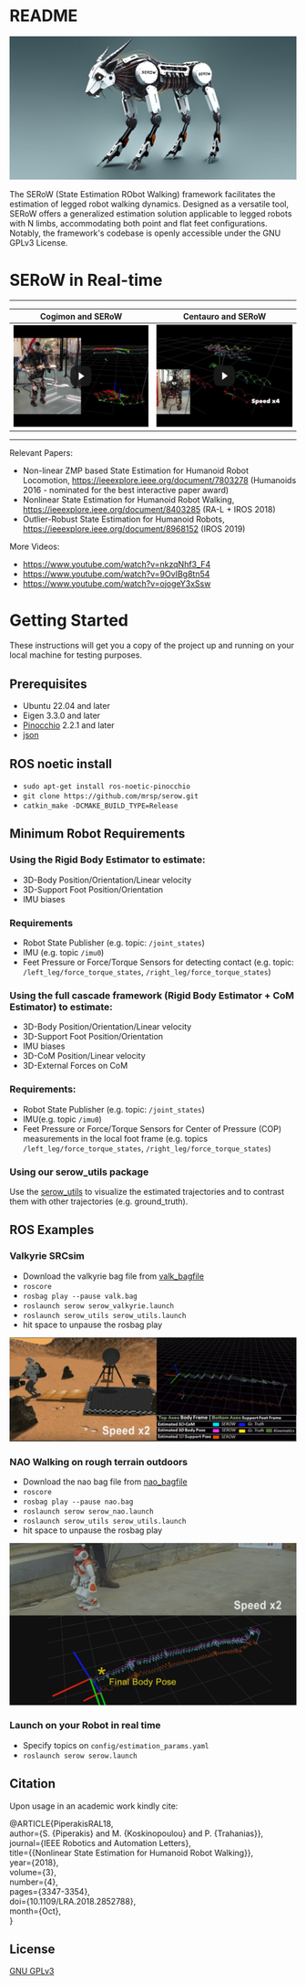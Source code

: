

# README
![SERoW](img/serow.jpg)

The SERoW (State Estimation RObot Walking) framework facilitates the estimation of legged robot walking dynamics. Designed as a versatile tool, SERoW offers a generalized estimation solution applicable to legged robots with N limbs, accommodating both point and flat feet configurations. Notably, the framework's codebase is openly accessible under the GNU GPLv3 License.

# SERoW in Real-time
------------------------------------------------------------------ 

| Cogimon and SERoW  | Centauro and SERoW |
| ------------- | ------------- |
| [![YouTube Link](img/cogimon.png)  ](https://www.youtube.com/watch?v=MLmfgADDjj0)  | [![YouTube Link](img/centauro.png)  ](https://www.youtube.com/watch?v=cVWS8oopr_M) |

------------------------------------------------------------------ 

Relevant Papers:
* Non-linear ZMP based State Estimation for Humanoid Robot Locomotion, https://ieeexplore.ieee.org/document/7803278 (Humanoids 2016 - nominated for the best interactive paper award)
* Nonlinear State Estimation for Humanoid Robot Walking, https://ieeexplore.ieee.org/document/8403285 (RA-L + IROS 2018)
* Outlier-Robust State Estimation for Humanoid Robots, https://ieeexplore.ieee.org/document/8968152 (IROS 2019)

More Videos: 
* https://www.youtube.com/watch?v=nkzqNhf3_F4
* https://www.youtube.com/watch?v=9OvIBg8tn54
* https://www.youtube.com/watch?v=ojogeY3xSsw

# Getting Started
These instructions will get you a copy of the project up and running on your local machine for testing purposes.

## Prerequisites
* Ubuntu 22.04 and later
* Eigen 3.3.0 and later
* [Pinocchio](https://github.com/stack-of-tasks/pinocchio) 2.2.1 and later
* [json](https://github.com/nlohmann/json/tree/master)

## ROS noetic install
* `sudo apt-get install ros-noetic-pinocchio`
* `git clone https://github.com/mrsp/serow.git`
* `catkin_make -DCMAKE_BUILD_TYPE=Release` 

## Minimum Robot Requirements
### Using the Rigid Body Estimator to estimate: 
* 3D-Body Position/Orientation/Linear velocity
* 3D-Support Foot Position/Orientation
* IMU biases
### Requirements
* Robot State Publisher (e.g. topic: `/joint_states`)
* IMU (e.g. topic `/imu0`)
* Feet Pressure or Force/Torque Sensors for detecting contact (e.g. topic: `/left_leg/force_torque_states`, `/right_leg/force_torque_states`)

### Using the full cascade framework (Rigid Body Estimator + CoM Estimator) to estimate:
* 3D-Body Position/Orientation/Linear velocity
* 3D-Support Foot Position/Orientation
* IMU biases
* 3D-CoM Position/Linear velocity
* 3D-External Forces on CoM
### Requirements:
* Robot State Publisher (e.g. topic: `/joint_states`)
* IMU(e.g. topic `/imu0`)
* Feet Pressure or Force/Torque Sensors for Center of Pressure (COP) measurements in the local foot frame (e.g. topics `/left_leg/force_torque_states`, `/right_leg/force_torque_states`)

### Using our serow_utils package
Use the [serow_utils](https://github.com/mrsp/serow_utils) to visualize the estimated trajectories and to contrast them with other trajectories (e.g. ground_truth).

## ROS Examples
### Valkyrie SRCsim
* Download the valkyrie bag file from [valk_bagfile](http://users.ics.forth.gr/~spiperakis/valk.bag)
* `roscore`
* `rosbag play --pause valk.bag`
* `roslaunch serow serow_valkyrie.launch`
* `roslaunch serow_utils serow_utils.launch`
* hit space to unpause the rosbag play

![valk](img/valk.png)
### NAO Walking on rough terrain outdoors
* Download the nao bag file from [nao_bagfile](http://users.ics.forth.gr/~spiperakis/nao.bag)
* `roscore`
* `rosbag play --pause nao.bag`
* `roslaunch serow serow_nao.launch`
* `roslaunch serow_utils serow_utils.launch`
* hit space to unpause the rosbag play

![nao](img/nao.jpg)
### Launch on your Robot in real time
* Specify topics on `config/estimation_params.yaml`
* `roslaunch serow serow.launch`

## Citation
Upon usage in an academic work kindly cite: <br/>

@ARTICLE{PiperakisRAL18, <br/>
    author={S. {Piperakis} and M. {Koskinopoulou} and P. {Trahanias}}, <br/>
    journal={IEEE Robotics and Automation Letters}, <br/>
    title={{Nonlinear State Estimation for Humanoid Robot Walking}}, <br/>
    year={2018}, <br/>
    volume={3}, <br/>
    number={4}, <br/>
    pages={3347-3354}, <br/>
    doi={10.1109/LRA.2018.2852788}, <br/>
    month={Oct},<br/>
}<br/>

## License
[GNU GPLv3](LICENSE) 

